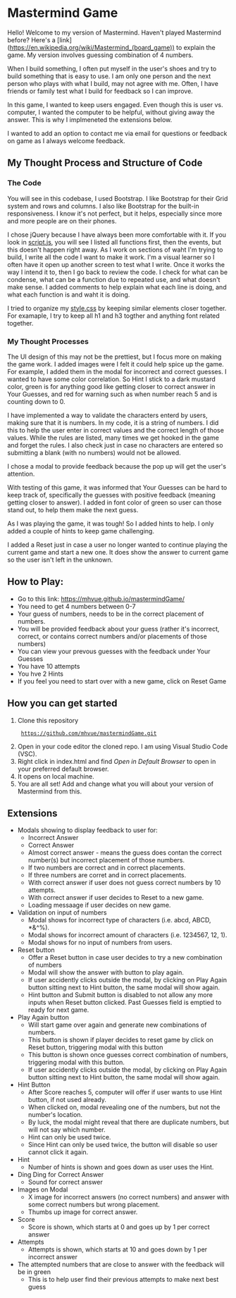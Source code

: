 # Mastermind Game
Hello! Welcome to my version of Mastermind. Haven't played Mastermind before? Here's a [link] (https://en.wikipedia.org/wiki/Mastermind_(board_game)) to explain the game. My version involves guessing combination of 4 numbers. 

When I build something, I often put myself in the user's shoes and try to build something that is easy to use. I am only one person and the next person who plays with what I build, may not agree with me. Often, I have friends or family test what I build for feedback so I can improve.

In this game, I wanted to keep users engaged. Even though this is user vs. computer, I wanted the computer to be helpful, without giving away the answer. This is why I implmeneted the extensions below. 

I wanted to add an option to contact me via email for questions or feedback on game as I always welcome feedback.

## My Thought Process and Structure of Code 
### The Code 
You will see in this codebase, I used Bootstrap. I like Bootstrap for their Grid system and rows and columns. I also like Bootstrap for the built-in responsiveness. I know it's not perfect, but it helps, especially since more and more people are on their phones. 

I chose jQuery because I have always been more comfortable with it. If you look in [script.js](https://github.com/mhvue/mastermindGame/blob/main/scripts/script.js), you will see I listed all functions first, then the events, but this doesn't happen right away. As I work on sections of waht I'm trying to build, I write all the code I want to make it work. I'm a visual learner so I often have it open up another screen to test what I write. Once it works the way I intend it to, then I go back to review the code. I check for what can be condense, what can be a function due to repeated use, and what doesn't make sense. I added comments to help explain what each line is doing, and what each function is and waht it is doing.  

I tried to organize my [style.css](https://github.com/mhvue/mastermindGame/blob/main/styles/style.css) by keeping similar elements closer together. For examaple, I try to keep all h1 and h3 togther and anything font related together.  

### My Thought Processes
The UI design of this may not be the prettiest, but I focus more on making the game work. I added images were I felt it could help spice up the game. For example, I added them in the modal for incorrect and correct guesses. I wanted to have some color correlation. So Hint I stick to a dark mustard color, green is for anything good like getting closer to correct answer in Your Guesses, and red for warning such as when number reach 5 and is counting down to 0.

I have implemented a way to validate the characters enterd by users, making sure that it is numbers. In my code, it is a string of numbers. I did this to help the user enter in correct values and the correct length of those values. While the rules are listed, many times we get hooked in the game and forget the rules. I also check just in case no characters are  entered so submitting a blank (with no numbers) would not be allowed.

I chose a modal to provide feedback because the pop up will get the user's attention. 

With testing of this game, it was informed that Your Guesses can be hard to keep track of, specifically the guesses with positive feedback (meaning getting closer to answer). I added in font color of green so user can those stand out, to help them make the next guess. 

As I was playing the game, it was tough! So I added hints to help. I only added a couple of hints to keep game challenging. 

I added a Reset just in case a user no longer wanted to continue playing the current game and start a new one. It does show the answer to current game so the user isn't left in the unknown.


## How to Play: 
* Go to this link: https://mhvue.github.io/mastermindGame/ 
* You need to get 4 numbers between 0-7
* Your guess of numbers, needs to be in the correct placement of numbers. 
* You will be provided feedback about your guess (rather it's incorrect, correct, or contains correct numbers and/or placements of those numbers)
* You can view your prevous guesses with the feedback under Your Guesses 
* You have 10 attempts 
* You hve 2 Hints 
* If you feel you need to start over with a new game, click on Reset Game

## How you can get started
1. Clone this repository <code><pre> https://github.com/mhvue/mastermindGame.git </code></pre>
2. Open in your code editor the cloned repo. I am using Visual Studio Code (VSC).
3. Right click in index.html and find _Open in Default Browser_ to open in your preferred default browser.
4. It opens on local machine.
5. You are all set! Add and change what you will about your version of Mastermind from this.  


## Extensions 
* Modals showing to display feedback to user for:
    * Incorrect Answer 
    * Correct Answer
    * Almost correct answer - means the guess does contan the correct number(s) but incorrect placement of those numbers. 
    * If two numbers are correct and in correct placements.
    * If three numbers are corret and in correct placements.
    * With correct answer if user does not guess correct numbers by 10 attempts.
    * With correct answer if user decides to Reset to a new game.
    * Loading messaage if user decides on new game.
* Validation on input of numbers 
    * Modal shows for incorrect type of characters (i.e. abcd, ABCD, *&^%).
    * Modal shows for incorrect amount of characters (i.e. 1234567, 12, 1).
    * Modal shows for no input of numbers from users.
* Reset button
    * Offer a Reset button in case user decides to try a new combination of numbers 
    * Modal will show the answer with button to play again. 
    * If user accidently clicks outside the modal, by clicking on Play Again button sitting next to Hint button, the same modal will show again.
    * Hint button and Submit button is disabled to not allow any more inputs when Reset button clicked.  Past Guesses field is emptied to ready for next game. 
* Play Again button
    * Will start game over again and generate new combinations of numbers.
    * This button is shown if player decides to reset game by click on Reset button, triggering modal with this button
    * This button is shown once guesses correct combination of numbers, triggering modal with this button. 
    * If user accidently clicks outside the modal, by clicking on Play Again button sitting next to Hint button, the same modal will show again.
* Hint Button 
    * After Score reaches 5, computer will offer if user wants to use Hint button, if not used already.
    * When clicked on, modal revealing one of the numbers, but not the number's location. 
    * By luck, the modal might reveal that there are duplicate numbers, but will not say which number.
    * Hint can only be used twice. 
    * Since Hint can only be used twice, the button will disable so user cannot click it again. 
* Hint 
    * Number of hints is shown and goes down as user uses the Hint.
* Ding Ding for Correct Answer 
    * Sound for correct answer 
* Images on Modal 
    * X image for incorrect answers (no correct numbers) and answer with some correct numbers but wrong placement. 
    * Thumbs up image for correct answer. 
* Score
    * Score is shown, which starts at 0 and goes up by 1 per correct answer 
* Attempts
    * Attempts is shown, which starts at 10 and goes down by 1 per incorrect answer 
* The attempted numbers that are close to answer with the feedback will be in green
    * This is to help user find their previous attempts to make next best guess